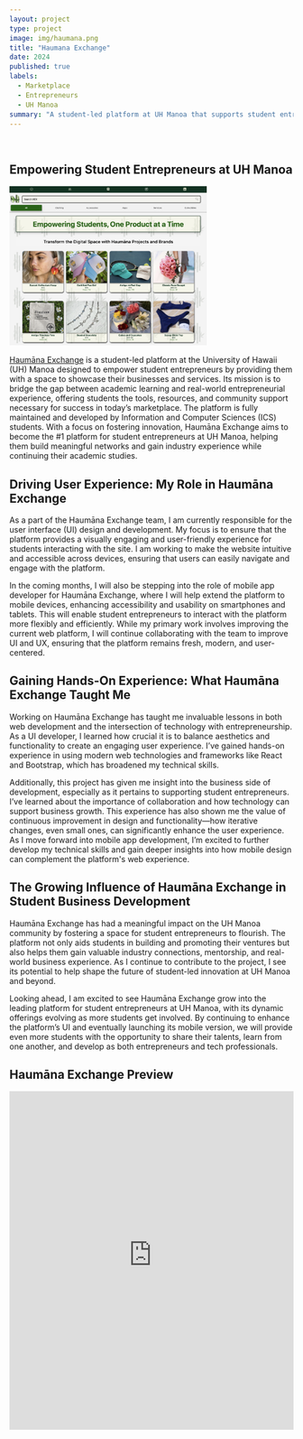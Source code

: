 ```yaml
---
layout: project
type: project
image: img/haumana.png
title: "Haumana Exchange"
date: 2024
published: true
labels:
  - Marketplace 
  - Entrepreneurs
  - UH Manoa
summary: "A student-led platform at UH Manoa that supports student entrepreneurs with resources, mentorship, and community to grow their businesses"
---
```


<br/>

## Empowering Student Entrepreneurs at UH Manoa

<img width="350px" class="float-start pe-4" src="../img/haumanalanding.png">

[Haumāna Exchange](https://www.haumanaexchange.org/) is a student-led platform at the University of Hawaii (UH) Manoa designed to empower student entrepreneurs by providing them with a space to showcase their businesses and services. Its mission is to bridge the gap between academic learning and real-world entrepreneurial experience, offering students the tools, resources, and community support necessary for success in today’s marketplace. The platform is fully maintained and developed by Information and Computer Sciences (ICS) students. With a focus on fostering innovation, Haumāna Exchange aims to become the #1 platform for student entrepreneurs at UH Manoa, helping them build meaningful networks and gain industry experience while continuing their academic studies.


## Driving User Experience: My Role in Haumāna Exchange

As a part of the Haumāna Exchange team, I am currently responsible for the user interface (UI) design and development. My focus is to ensure that the platform provides a visually engaging and user-friendly experience for students interacting with the site. I am working to make the website intuitive and accessible across devices, ensuring that users can easily navigate and engage with the platform.

In the coming months, I will also be stepping into the role of mobile app developer for Haumāna Exchange, where I will help extend the platform to mobile devices, enhancing accessibility and usability on smartphones and tablets. This will enable student entrepreneurs to interact with the platform more flexibly and efficiently. While my primary work involves improving the current web platform, I will continue collaborating with the team to improve UI and UX, ensuring that the platform remains fresh, modern, and user-centered.


## Gaining Hands-On Experience: What Haumāna Exchange Taught Me

Working on Haumāna Exchange has taught me invaluable lessons in both web development and the intersection of technology with entrepreneurship. As a UI developer, I learned how crucial it is to balance aesthetics and functionality to create an engaging user experience. I’ve gained hands-on experience in using modern web technologies and frameworks like React and Bootstrap, which has broadened my technical skills.

Additionally, this project has given me insight into the business side of development, especially as it pertains to supporting student entrepreneurs. I’ve learned about the importance of collaboration and how technology can support business growth. This experience has also shown me the value of continuous improvement in design and functionality—how iterative changes, even small ones, can significantly enhance the user experience. As I move forward into mobile app development, I’m excited to further develop my technical skills and gain deeper insights into how mobile design can complement the platform's web experience.


## The Growing Influence of Haumāna Exchange in Student Business Development

Haumāna Exchange has had a meaningful impact on the UH Manoa community by fostering a space for student entrepreneurs to flourish. The platform not only aids students in building and promoting their ventures but also helps them gain valuable industry connections, mentorship, and real-world business experience. As I continue to contribute to the project, I see its potential to help shape the future of student-led innovation at UH Manoa and beyond.

Looking ahead, I am excited to see Haumāna Exchange grow into the leading platform for student entrepreneurs at UH Manoa, with its dynamic offerings evolving as more students get involved. By continuing to enhance the platform’s UI and eventually launching its mobile version, we will provide even more students with the opportunity to share their talents, learn from one another, and develop as both entrepreneurs and tech professionals.

## Haumāna Exchange Preview

<iframe src="https://www.haumanaexchange.org/" width="100%" height="600px" frameborder="0" title="Haumāna Exchange"></iframe>

<br/>

